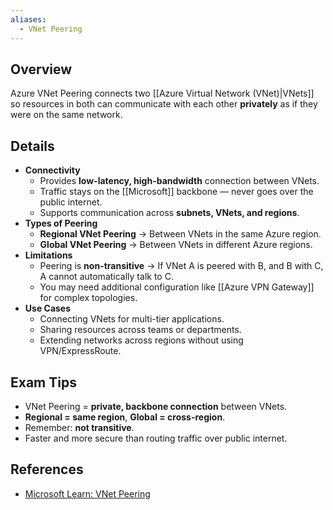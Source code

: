 ```yaml
---
aliases:
  - VNet Peering
---
```

## **Overview**
Azure VNet Peering connects two [[Azure Virtual Network (VNet)|VNets]] so resources in both can communicate with each other **privately** as if they were on the same network.
## **Details**
- **Connectivity**  
	- Provides **low-latency, high-bandwidth** connection between VNets.  
	- Traffic stays on the [[Microsoft]] backbone — never goes over the public internet.  
	- Supports communication across **subnets, VNets, and regions**.  
- **Types of Peering**  
	- **Regional VNet Peering** → Between VNets in the same Azure region.  
	- **Global VNet Peering** → Between VNets in different Azure regions.  
- **Limitations**  
	- Peering is **non-transitive** → If VNet A is peered with B, and B with C, A cannot automatically talk to C.  
	- You may need additional configuration like [[Azure VPN Gateway]] for complex topologies.  
- **Use Cases**  
	- Connecting VNets for multi-tier applications.  
	- Sharing resources across teams or departments.  
	- Extending networks across regions without using VPN/ExpressRoute.  
## **Exam Tips**
- VNet Peering = **private, backbone connection** between VNets.  
- **Regional = same region**, **Global = cross-region**.  
- Remember: **not transitive**.  
- Faster and more secure than routing traffic over public internet.  
## **References**
- [Microsoft Learn: VNet Peering](https://learn.microsoft.com/en-us/azure/virtual-network/virtual-network-peering-overview)  